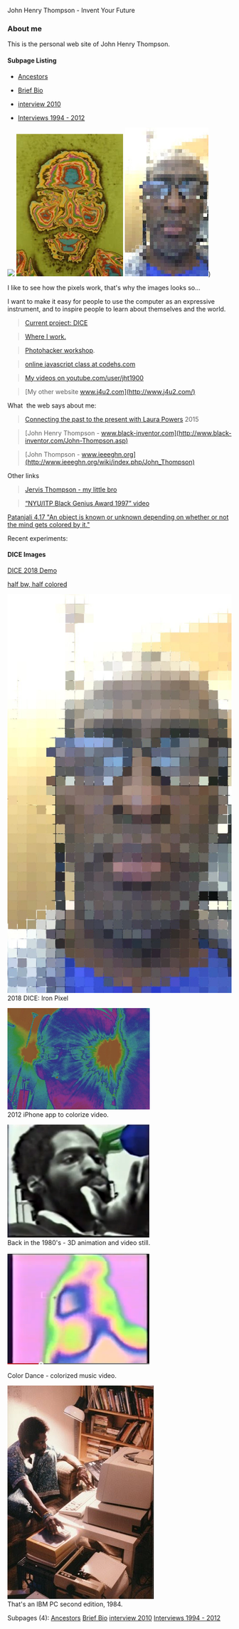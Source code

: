 John Henry Thompson - Invent Your Future

### About me

This is the personal web site of John Henry Thompson.

#### Subpage Listing

- [Ancestors](home/who-am-i.md)

- [Brief Bio](home/bio.md)

- [interview 2010](home/interview-2010.md)

- [Interviews 1994 - 2012](home/interviews.md)

[![](http://www.j4u2.com/jht/images/jt_cu.jpg)](http://www.j4u2.com/jht/images/jt_cu.jpg) [![](_/rsrc/1295207567308/the-art-of-learning/reflections/colorized-jht-height=320&width=240.jpg)](http://www.johnhenrythompson.com/the-art-of-learning/reflections/colorized-jht.jpg?attredirects=0) [![](_/rsrc/1540258178968/home/IMG_5174-small.jpeg)](_/rsrc/1540258178968/home/IMG_5174-small.jpeg))

I like to see how the pixels work, that's why the images looks so...

I want to make it easy for people to use the computer as an expressive instrument, and to inspire people to learn about themselves and the world.

> [Current project: DICE](3-dice.md)

>

> [Where I work.](iphone-apps.md)

> [Photohacker workshop](https://github.com/jht1900/photohacker).

> [online javascript class at codehs.com](http://codehs.com/go/7444)

> [My videos on youtube.com/user/jht1900](http://www.youtube.com/user/jht1900)

> [My other website www.j4u2.com](http://www.j4u2.com/)

>

What  the web says about me:

> [Connecting the past to the present with Laura Powers](https://www.youtube.com/watch?v=46rz6-uD_E4&list=PL_nujIbA6R4sYW-PQ0QNAu8vqJgPhUFeC) 2015

> [John Henry Thompson - www.black-inventor.com](http://www.black-inventor.com/John-Thompson.asp)

> [John Thompson - www.ieeeghn.org](http://www.ieeeghn.org/wiki/index.php/John_Thompson)

Other links

> [Jervis Thompson - my little bro](http://www.jervo.com/blog/da-lingo-kid/)

> [“NYU/ITP Black Genius Award 1997” video](http://www.youtube.com/watch?v=9OesTbXh5us)

[Patanjali 4.17 "An object is known or unknown depending on whether or not the mind gets colored by it."](yoga/patanjani/book-4/417.md)

Recent experiments:

#### DICE Images

[DICE 2018 Demo](http://youtube.com/watch?v=z1cH5ou8OkA)

[half bw, half colored](http://youtube.com/watch?v=Z6z09QfPaW0)

[![](_/rsrc/1540258178968/home/IMG_5174.jpg)](http://www.johnhenrythompson.com/home/IMG_5174.jpg?attredirects=0)
2018 DICE: Iron Pixel

[![](_/rsrc/1330015952311/home/glasses-height=228&width=320.png)](http://www.youtube.com/watch?v=a8xpj3_LyQM)  
2012 iPhone app to colorize video.

[![](_/rsrc/1330015591429/home/jht1984-3d-full-height=254&width=320.png)](http://www.youtube.com/watch?v=NDn-GaVp264)  
Back in the 1980's - 3D animation and video still.

[![](_/rsrc/1330016390621/home/colordance-height=251&width=320.png)](http://www.youtube.com/watch?v=-Gfe4iMPAGQ)

Color Dance - colorized music video.

[![](_/rsrc/1307476195091/home/83_jt_ibm_pc.jpg)](http://www.johnhenrythompson.com/home/83_jt_ibm_pc.jpg?attredirects=0)  
That's an IBM PC second edition, 1984.

Subpages (4): [Ancestors](home/who-am-i.md) [Brief Bio](home/bio.md) [interview 2010](home/interview-2010.md) [Interviews 1994 - 2012](home/interviews.md)
